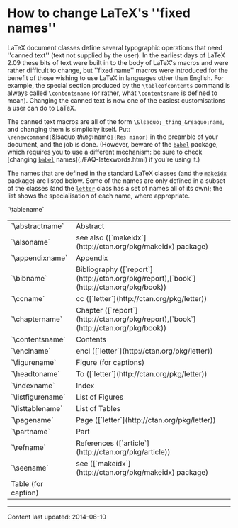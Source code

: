 # How to change LaTeX's ''fixed names''

LaTeX document classes define several typographic operations that
need ''canned text'' (text not supplied by the user).  In the earliest
days of LaTeX 2.09 these bits of text were built in to the body of
LaTeX's macros and were rather difficult to change, but ''fixed
name'' macros were introduced for the benefit of those wishing to use
LaTeX in languages other than English.
For example, the special section produced by the `\tableofcontents`
command is always called `\contentsname` (or rather, what
`\contentsname` is defined to mean).
Changing the canned text is now one of the easiest customisations a
user can do to LaTeX.

The canned text macros are all of the form
`\&lsaquo;_thing_&rsaquo;name`, and changing them is simplicity
itself.  Put:
`\renewcommand{`\&lsaquo;_thing_&rsaquo;name`}{Res minor}`
in the preamble of your document, and the job is done.
(However, beware of the [`babel`](http://ctan.org/pkg/babel) package, which requires you to
use a different mechanism: be sure to check
[changing [`babel`](http://ctan.org/pkg/babel) names](./FAQ-latexwords.html) if
you're using it.)

The names that are defined in the standard LaTeX classes (and the
[`makeidx`](http://ctan.org/pkg/makeidx) package) are listed
below.  Some of the names are only defined in a subset of the classes
(and the [`letter`](http://ctan.org/pkg/letter) class has a set of names all of its own);
the list shows the specialisation of each name, where appropriate.

<table><tbody>
<tr><td>`\abstractname` </td><td> Abstract</td></tr>
<tr><td>`\alsoname` </td><td> see also ([`makeidx`](http://ctan.org/pkg/makeidx) package)</td></tr>
<tr><td>`\appendixname` </td><td> Appendix</td></tr>
<tr><td>`\bibname` </td><td> Bibliography ([`report`](http://ctan.org/pkg/report),[`book`](http://ctan.org/pkg/book))</td></tr>
<tr><td>`\ccname` </td><td> cc ([`letter`](http://ctan.org/pkg/letter))</td></tr>
<tr><td>`\chaptername` </td><td> Chapter ([`report`](http://ctan.org/pkg/report),[`book`](http://ctan.org/pkg/book))</td></tr>
<tr><td>`\contentsname` </td><td> Contents</td></tr>
<tr><td>`\enclname` </td><td> encl ([`letter`](http://ctan.org/pkg/letter))</td></tr>
<tr><td>`\figurename` </td><td> Figure (for captions)</td></tr>
<tr><td>`\headtoname` </td><td> To ([`letter`](http://ctan.org/pkg/letter))</td></tr>
<tr><td>`\indexname` </td><td> Index</td></tr>
<tr><td>`\listfigurename` </td><td> List of Figures</td></tr>
<tr><td>`\listtablename` </td><td> List of Tables</td></tr>
<tr><td>`\pagename` </td><td> Page ([`letter`](http://ctan.org/pkg/letter))</td></tr>
<tr><td>`\partname` </td><td> Part</td></tr>
<tr><td>`\refname` </td><td> References ([`article`](http://ctan.org/pkg/article))</td></tr>
<tr><td>`\seename` </td><td> see ([`makeidx`](http://ctan.org/pkg/makeidx) package)</td></tr>
`\tablename` </td><td> Table (for caption)
</tbody></table>


----

Content last updated: 2014-06-10
